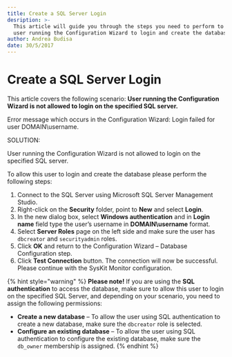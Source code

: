 ```yaml
---
title: Create a SQL Server Login
desription: >-
  This article will guide you through the steps you need to perform to allow the
  user running the Configuration Wizard to login and create the database.
author: Andrea Budisa
date: 30/5/2017
---
```


# Create a SQL Server Login

This article covers the following scenario: **User running the Configuration Wizard is not allowed to login on the specified SQL server.**

Error message which occurs in the Configuration Wizard: Login failed for user DOMAIN\username.

SOLUTION:

User running the Configuration Wizard is not allowed to login on the specified SQL server.

To allow this user to login and create the database please perform the following steps:

1. Connect to the SQL Server using Microsoft SQL Server Management Studio.
2. Right-click on the **Security** folder, point to **New** and select **Login**.
3. In the new dialog box, select **Windows authentication** and in **Login name** field type the user’s username in **DOMAIN\username** format.
4. Select **Server Roles** page on the left side and make sure the user has `dbcreator` and `securityadmin` roles.
5. Click **OK** and return to the Configuration Wizard – Database Configuration step. 
6. Click **Test Connection** button. The connection will now be successful. Please continue with the SysKit Monitor configuration.

{% hint style="warning" %}
**Please note!** If you are using the **SQL authentication** to access the database, make sure to allow this user to login on the specified SQL Server, and depending on your scenario, you need to assign the following permissions:

* **Create a new database** – To allow the user using SQL authentication to create a new database, make sure the `dbcreator` role is selected.
* **Configure an existing database** – To allow the user using SQL authentication to configure the existing database, make sure the `db_owner` membership is assigned.
{% endhint %}


